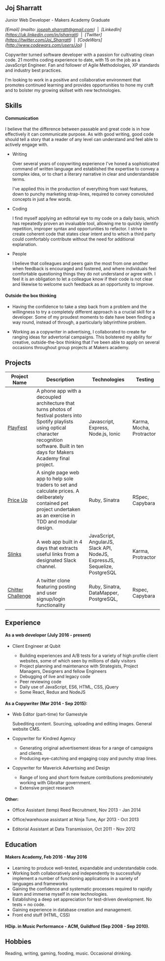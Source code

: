 ## Joj Sharratt

Junior Web Developer - Makers Academy Graduate

_[Email] (mailto: joseph.sharratt@gmail.com)_ &nbsp;|&nbsp;
_[LinkedIn] (https://uk.linkedin.com/in/jsharratt)_ &nbsp;|&nbsp;
_[Twitter] (https://twitter.com/Joj_Sharratt)_ &nbsp;|&nbsp;
_[CodeWars] (http://www.codewars.com/users/Joj)_ &nbsp;|&nbsp;

Copywriter turned software developer with a passion for cultivating clean code. 21 months coding experience to date, with 15 on the job as a JavaScript Engineer. Fan and follower of Agile Methodologies, XP standards and industry best practices.

I'm looking to work in a positive and collaborative environment that promotes continued learning and provides opportunities to hone my craft and to bolster my growing skillset with new technologies.


## Skills

#### Communication

I believe that the difference between passable and great code is in how effectively it can communicate purpose. As with good writing, good code should tell a story that a reader of any level can understand and feel able to actively engage with.

* Writing

  Over several years of copywriting experience I've honed a sophisticated command of written language and established the expertise to convey a complex idea, or to chart a literary narrative in clear and understandable terms.

  I've applied this in the production of everything from vast features, down to punchy marketing strap-lines, required to convey convoluted concepts in just a few words.

* Coding

  I find myself applying an editorial eye to my code on a daily basis, which has repeatedly proven an invaluable tool, allowing me to quickly identify repetition, improper syntax and opportunities to refactor. I strive to create coherent code that states clear intent and to which a third party could comfortably contribute without the need for additional explanation.

* People

  I believe that colleagues and peers gain the most from one another when feedback is encouraged and fostered, and where individuals feel comfortable questioning things they do not understand or agree with. I feel it is an obligation to let a colleague know if their code is not clear and likewise to welcome such feedback as an opportunity to improve.


#### Outside the box thinking

  - Having the confidence to take a step back from a problem and the willingness to try a completely different approach is a crucial skill for a developer. Some of my proudest moments to date have been finding a way round, instead of through, a particularly labyrinthine problem.

  - Working as a copywriter in advertising, I collaborated to create far ranging ideas for advertorial campaigns. This bolstered my ability for creative, outside-the-box thinking that I've been able to apply on several occasions throughout group projects at Makers academy.

## Projects


Project Name | Description | Technologies | Testing
--- | --- | --- | ---
[PlayFest](https://github.com/JojSh/playfest) | A phone app with a decoupled architecture that turns photos of festival posters into Spotify playlists using optical character recognition software. Built in ten days for Makers Academy final project. | Javascript, Express, Node.js, Ionic  | Karma, Mocha, Protractor
[Price Up](https://github.com/JojSh/price_up) | A single page web app to help sole traders to set and calculate prices. A deliberately contained pet project undertaken as an exercise in TDD and modular design. | Ruby, Sinatra | RSpec, Capybara
[Slinks](https://github.com/JojSh/slinks) | A web app built in 4 days that extracts useful links from a designated Slack channel. | JavaScript, AngularJS, Slack API, NodeJS, ExpressJS, Sequelize, PostgreSQL | Karma, Protractor
[Chitter Challenge](https://github.com/JojSh/chitter-challenge) | A twitter clone featuring posting and user signup/login functionality | Ruby, Sinatra, DataMapper, PostgreSQL, | Rspec, Capybara



## Experience

#### As a web developer (July 2016 - present)

* Client Engineer at Qubit

  - Building experiences and A/B tests for a variety of high profile client websites, some of which seen by millions of daily visitors
  - Project planning and maintenance with Strategists, Project Managers, Designers and fellow Engineers
  - Debugging of live and legacy code
  - Peer reviewing code
  - Daily use of JavaScript, ES6, HTML, CSS, jQuery
  - Some React, Redux and NodeJS

#### As a Copywriter (Mar 2014 - Sep 2015):

* Web Editor (part-time) for Gamestyle

  Subediting content. Sourcing, uploading and editing images. General website CMS.

* Copywriter for Kindred Agency

  - Generating original advertisement ideas for a range of campaigns and clients.
  - Producing eye-catching and engaging copy and punchy strap lines.

* Copywriter for Maverick Advertising and Design

  - Range of long and short form feature contributions predominately working with Gibraltar government.
  - Extensive project research

#### Other:

* Office Assistant (temp) Reed Recruitment, Nov 2013 - Jan 2014

* Office/warehouse assistant at Ninja Tune, Apr 2013 - Oct 2013

* Editorial Assistant at Data Transmission, Oct 2011 - Nov 2012


## Education

#### Makers Academy, Feb 2016 - May 2016

- Learning to produce well-tested, expandable and understandable code.
- Working both collaboratively and independently to successfully implement a number of functioning applications in a variety of languages and frameworks
- Gaining the confidence and systematic processes required to rapidly learn and immerse myself in new technologies.
- Establishing a deep set appreciation for test-driven development. No tests = no code.
- Gaining experience in database creation and management.
- Front end stuff (HTML, CSS)

#### HDip. in Music Performance - ACM, Guildford (Sep 2008 - Sep 2010).

## Hobbies

Reading, writing, gaming, fooding, music. Occasional drinking.
